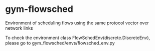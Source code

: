 # gym-flowsched
Environment of scheduling flows using the same protocol vector over network links


To check the environment class FlowSchedEnv(discrete.DiscreteEnv), please go to gym_flowsched/envs/flowsched_env.py

